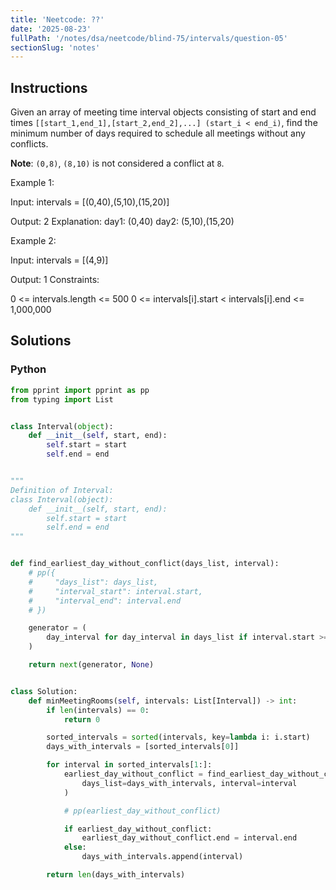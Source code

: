 ```yaml
---
title: 'Neetcode: ??'
date: '2025-08-23'
fullPath: '/notes/dsa/neetcode/blind-75/intervals/question-05'
sectionSlug: 'notes'
---
```


## Instructions

Given an array of meeting time interval objects consisting of start and end times `[[start_1,end_1],[start_2,end_2],...] (start_i < end_i)`, find the minimum number of days required to schedule all meetings without any conflicts.

**Note**: `(0,8)`, `(8,10)` is not considered a conflict at `8`.

Example 1:

Input: intervals = [(0,40),(5,10),(15,20)]

Output: 2
Explanation:
day1: (0,40)
day2: (5,10),(15,20)

Example 2:

Input: intervals = [(4,9)]

Output: 1
Constraints:

0 <= intervals.length <= 500
0 <= intervals[i].start < intervals[i].end <= 1,000,000

## Solutions

### Python

```python
from pprint import pprint as pp
from typing import List


class Interval(object):
    def __init__(self, start, end):
        self.start = start
        self.end = end


"""
Definition of Interval:
class Interval(object):
    def __init__(self, start, end):
        self.start = start
        self.end = end
"""


def find_earliest_day_without_conflict(days_list, interval):
    # pp({
    #     "days_list": days_list,
    #     "interval_start": interval.start,
    #     "interval_end": interval.end
    # })

    generator = (
        day_interval for day_interval in days_list if interval.start >= day_interval.end
    )

    return next(generator, None)


class Solution:
    def minMeetingRooms(self, intervals: List[Interval]) -> int:
        if len(intervals) == 0:
            return 0

        sorted_intervals = sorted(intervals, key=lambda i: i.start)
        days_with_intervals = [sorted_intervals[0]]

        for interval in sorted_intervals[1:]:
            earliest_day_without_conflict = find_earliest_day_without_conflict(
                days_list=days_with_intervals, interval=interval
            )

            # pp(earliest_day_without_conflict)

            if earliest_day_without_conflict:
                earliest_day_without_conflict.end = interval.end
            else:
                days_with_intervals.append(interval)

        return len(days_with_intervals)

```
